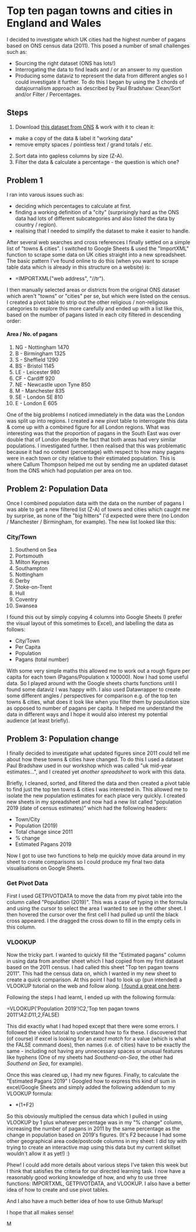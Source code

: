 # Top ten pagan towns and cities in England and Wales
I decided to investigate which UK cities had the highest number of pagans based on ONS census data (2011). This posed a number of small challenges such as:
+ Sourcing the right dataset (ONS has lots!) 
+ Interrogating the data to find leads and / or an answer to my question 
+ Producing some dataviz to represent the data from different angles so I could investigate it further.
To do this I began by using the 3 chords of datajournalism approach as described by Paul Bradshaw: Clean/Sort and/or Filter / Percentages.
## Steps 
1. Download [this dataset from ONS](https://www.nomisweb.co.uk/census/2011/qs210ew) & work with it to clean it:    
  + make a copy of the data & label it "working data"
  + remove empty spaces / pointless text / grand totals / etc.
2. Sort data into gapless columns by size (Z-A). 
3. Filter the data & calculate a percentage - the question is which one?
## Problem 1
I ran into varous issues such as:
+ deciding which percentages to calculate at first. 
+ finding a working definition of a "city" (surprisingly hard as the ONS data had lots of different subcategories and also listed the data by country / region).
+ realising that I needed to simplify the dataset to make it easier to handle.

After several web searches and cross references I finally settled on a simple list of "towns & cities". I switched to Google Sheets & used the "ImportXML" function to scrape some data on UK cities straight into a new spreadsheet.
The basic pattern I've found online to do this (when you want to scrape table data which is already in this structure on a website) is: 
+ =IMPORTXML("web address", "//tr").

I then manually selected areas or districts from the original ONS dataset which aren't "towns" or "cities" per se, but which were listed on the census.
I created a pivot table to strip out the other religious / non-religious categories to explore this more carefully and ended up with a list like this, based on the number of pagans listed in each city filtered in descending order: 
#### Area / No. of pagans	      
1. NG - Nottingham	1470
2. B - Birmingham	1325
3. S - Sheffield	1290
4. BS - Bristol	1145
5. LE - Leicester	980
6. CF - Cardiff	920
7. NE - Newcastle upon Tyne	850
8. M - Manchester	835
9. SE - London SE	810
10. E - London E	605

One of the big problems I noticed immediately in the data was the London was split up into regions. I created a new pivot table to interrogate this data & come up with a combined figure for all London regions. What was interesting was that the proportion of pagans in the South East was over double that of London despite the fact that both areas had very similar populations. I investigated further. 
I then realised that this was problematic because it had no context (percentage) with respect to how many pagans were in each town or city relative to their estimated population. This is where Callum Thompson helped me out by sending me an updated dataset from the ONS which had population per area on too.
## Problem 2: Population Data
Once I combined population data with the data on the number of pagans I was able to get a new filtered list (Z-A) of towns and cities which caught me by surprise, as none of the "big hitters" I'd expected were there (no London / Manchester / Birmingham, for example).
The new list looked like this: 
### City/Town
1. Southend on Sea
2. Portsmouth       
3. Milton Keynes
4. Southampton
5. Nottingham
6. Derby       
7. Stoke-on-Trent
8. Hull
9. Coventry
10. Swansea

I found this out by simply copying 4 columns into Google Sheets (I prefer the visual layout of this sometimes to Excel), and labelling the data as follows: 
+ City/Town
+ Per Capita
+ Population
+ Pagans (total number)

With some very simple maths this allowed me to work out a rough figure per capita for each town (Pagans/Population x 100000).
Now I had some useful data. So I played around with the Google sheets charts functions until I found some dataviz I was happy with. I also used Datawrapper to create some different angles / perspectives for comparison
e.g. of the top ten towns & cities, what does it look like when you filter them by population size as opposed to number of pagans per capita. It helped me understand the data in different ways and I hope it would also interest my
potential audience (at least briefly).
## Problem 3: Population change
I finally decided to investigate what updated figures since 2011 could tell me about how these towns & cities have changed. To do this I used a dataset Paul Bradshaw used in our workshop which was called "uk mid-year estimates...", and I created yet *another spreadsheet* to work with this data.

Briefly, I cleaned, sorted, and filtered the data and then created a pivot table to find just the top ten towns & cities I was interested in. This allowed me to isolate the new population estimates for each place very quickly. 
I created new sheets in my spreadsheet and now had a new list called "population 2019 (date of census estimates)" which had the following headers:
+ Town/City	
+ Population (2019)	
+ Total change since 2011	
+ % change	
+ Estimated Pagans 2019

Now I got to use two functions to help me quickly move data around in my sheet to create comparisons so I could produce my final two data visualisations on Google Sheets. 
### Get Pivot Data

First I used GETPIVOTDATA to move the data from my pivot table into the column called "Population (2019)". This was a case of typing in the formula and using the cursor to select the area I wanted to see in the other sheet. I then hovered the cursor over the first cell I had pulled up until the black cross appeared.
I the dragged the cross down to fill in the empty cells in this column.

### VLOOKUP

Now the tricky part. I wanted to quickly fill the "Estimated pagans" column in using data from another sheet which I had copied from my first dataset based on the 2011 census.
I had called this sheet "Top ten pagan towns 2011". This had the census data on, which I wanted in my new sheet to create a quick comparison. 
At this point I had to look up (pun intended) a VLOOKUP tutorial on the web and follow along. [I found a great one here](https://www.youtube.com/watch?v=d3BYVQ6xIE4). 

Following the steps I had learnt, I ended up with the following formula: 

=VLOOKUP('Population 2019'!C2,'Top ten pagan towns 2011'!$A$2:$D$11,2,FALSE)

This did exactly what I had hoped except that there were some errors. I followed the video tutorial to understand how to fix these. I discovered that (of course)
if excel is looking for an *exact match* for a value (which is what the FALSE command does), then names (i.e. of cities) have to be exactly the same - including not having any 
unnecessary spaces or unusual features like hyphens (One of my sheets had *Southend-on-Sea*, the other had *Southend on Sea*, for example). 

Once this was cleared up, I had my new figures. Finally, to calculate the "Estimated Pagans 2019" I Googled how to express this kind of sum in excel/Google Sheets and simply added 
the following addendum to my VLOOKUP formula: 
+ *(1+F2)

So this obviously multiplied the census data which I pulled in using VLOOKUP by 1 plus whatever percentage was in my "% change" column, increasing the number of pagans in 2011 by the same percentage as the change in population based on 2019's figures. 
(It's F2 because I had some other geographical area code/postcode columns in my sheet: I did toy with trying to create an interactive map using this data but my current skillset wouldn't allow it as yet!) :)

Phew! I could add more details about various steps I've taken this week but I think that satisfies the criteria for our directed learning task. I now have a reasonably good working 
knowledge of how, and why to use three functions: IMPORTXML, GETPIVOTDATA, and VLOOKUP. I also have a better idea of how to create and use pivot tables.

And I also have a much better idea of how to use Github Markup!

I hope that all makes sense!

M
